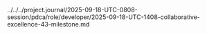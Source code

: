 ../../../project.journal/2025-09-18-UTC-0808-session/pdca/role/developer/2025-09-18-UTC-1408-collaborative-excellence-43-milestone.md